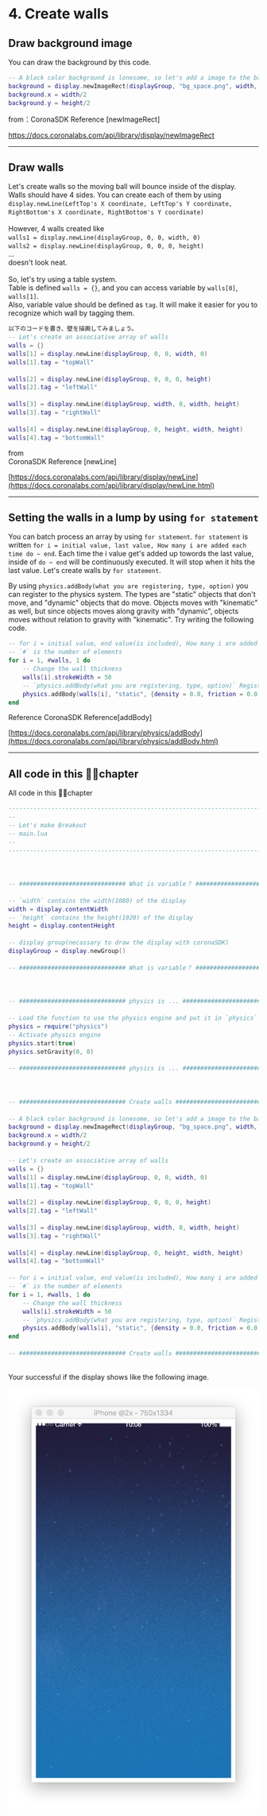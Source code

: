 # 4. Create walls

## Draw background image
You can draw the background by this code.

```lua
-- A black color background is lonesome, so let's add a image to the background
background = display.newImageRect(displayGroup, "bg_space.png", width, height)
background.x = width/2
background.y = height/2
```

from：CoronaSDK Reference [newImageRect]

[https://docs.coronalabs.com/api/library/display/newImageRect
](https://docs.coronalabs.com/api/library/display/newImageRect.html)

---

## Draw walls
Let's create walls so the moving ball will bounce inside of the display.<br />
Walls should have 4 sides. You can create each of them by using `display.newLine(LeftTop's X coordinate, LeftTop's Y coordinate, RightBottom's X coordinate, RightBottom's Y coordinate)`<br />
<br />
However, 4 walls created like<br />
`walls1 = display.newLine(displayGroup, 0, 0, width, 0)`<br />
`walls2 = display.newLine(displayGroup, 0, 0, 0, height)`<br />
...<br />
doesn't look neat.<br />
<br />
So, let's try using a table system.<br />
Table is defined `walls = {}`, and you can access variable by `walls[0]`, `walls[1]`.<br />
Also, variable value should be defined as `tag`. It will make it easier for you to recognize which wall by tagging them.<br />

```lua
以下のコードを書き、壁を描画してみましょう。 
-- Let's create an associative array of walls
walls = {}
walls[1] = display.newLine(displayGroup, 0, 0, width, 0)
walls[1].tag = "topWall"

walls[2] = display.newLine(displayGroup, 0, 0, 0, height)
walls[2].tag = "leftWall"

walls[3] = display.newLine(displayGroup, width, 0, width, height)
walls[3].tag = "rightWall"

walls[4] = display.newLine(displayGroup, 0, height, width, height)
walls[4].tag = "bottomWall"
```

from<br />
CoronaSDK Reference [newLine]

[https://docs.coronalabs.com/api/library/display/newLine](https://docs.coronalabs.com/api/library/display/newLine.html)

---

## Setting the walls in a lump by using `for statement`
You can batch process an array by using `for statement`.
`for statement` is written `for i = initial value, last value, How many i are added each time do ~ end`.
Each time the i value get's added up towords the last value, inside of `do ~ end` will be continuously executed. It will stop when it hits the last value.
Let's create walls by `for statement`.
  
By using `physics.addBody(what you are registering, type, option)` you can register to the physics system. The types are "static" objects that don't move, and "dynamic" objects that do move. Objects moves with "kinematic" as well, but since objects moves along gravity with "dynamic", objects moves without relation to gravity with "kinematic".
Try writing the following code.

```lua
-- for i = initial value, end value(is included), How many i are added each time do ~ end
-- `#` is the number of elements
for i = 1, #walls, 1 do
    -- Change the wall thickness
    walls[i].strokeWidth = 50
    -- `physics.addBody(what you are registering, type, option)` Register to the  physics system
    physics.addBody(walls[i], "static", {density = 0.0, friction = 0.0, bounce = 1.0})
end
```

Reference
CoronaSDK Reference[addBody]

[https://docs.coronalabs.com/api/library/physics/addBody](https://docs.coronalabs.com/api/library/physics/addBody.html)

---

## All code in this chapter
All code in this chapter

```lua
-----------------------------------------------------------------------------------------
--
-- Let's make Breakout
-- main.lua
--
-----------------------------------------------------------------------------------------



-- ############################## What is variable？ ##############################

-- `width` contains the width(1080) of the display
width = display.contentWidth
-- `height` contains the height(1920) of the display
height = display.contentHeight

-- display group(necassary to draw the display with coronaSDK)
displayGroup = display.newGroup()

-- ############################## What is variable？ ##############################



-- ############################## physics is ... ##############################

-- Load the function to use the physics engine and put it in `physics` .
physics = require("physics")
-- Activate physics engine
physics.start(true)
physics.setGravity(0, 0)

-- ############################## physics is ... ##############################



-- ############################## Create walls ##############################

-- A black color background is lonesome, so let's add a image to the background
background = display.newImageRect(displayGroup, "bg_space.png", width, height)
background.x = width/2
background.y = height/2

-- Let's create an associative array of walls
walls = {}
walls[1] = display.newLine(displayGroup, 0, 0, width, 0)
walls[1].tag = "topWall"

walls[2] = display.newLine(displayGroup, 0, 0, 0, height)
walls[2].tag = "leftWall"

walls[3] = display.newLine(displayGroup, width, 0, width, height)
walls[3].tag = "rightWall"

walls[4] = display.newLine(displayGroup, 0, height, width, height)
walls[4].tag = "bottomWall"

-- for i = initial value, end value(is included), How many i are added each time do ~ end
-- `#` is the number of elements
for i = 1, #walls, 1 do
    -- Change the wall thickness
    walls[i].strokeWidth = 50
    -- `physics.addBody(what you are registering, type, option)` Register to the  physics system
    physics.addBody(walls[i], "static", {density = 0.0, friction = 0.0, bounce = 1.0})
end

-- ############################## Create walls ##############################



```
Your successful if the display shows like the following image.

![](./image/execBreakoutSample3.png)
